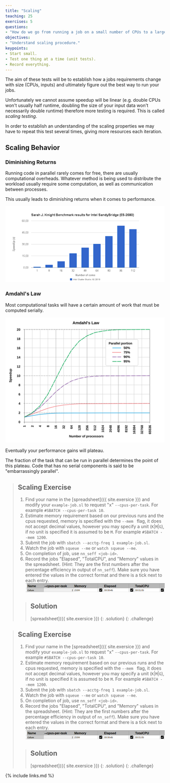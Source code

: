 ```yaml
---
title: "Scaling"
teaching: 25
exercises: 5
questions:
- "How do we go from running a job on a small number of CPUs to a larger one."
objectives:
- "Understand scaling procedure."
keypoints:
- Start small.
- Test one thing at a time (unit tests).
- Record everything.
---
```


<!-- TODO: Add scaling example
Currently the rest of this lesson Not ready yet.  Too little info to go on without some sort of easy to grok exercise. -->


The aim of these tests will be to establish how a jobs requirements change with size (CPUs, inputs) and ultimately figure out the best way to run your jobs.

Unfortunately we cannot assume speedup will be linear (e.g. double CPUs won't usually half runtime, doubling the size of your input data won't necessarily double runtime) therefore more testing is required. This is called *scaling testing*.

In order to establish an understanding of the scaling properties we may have to repeat this test several times, giving more resources each iteration.

## Scaling Behavior

### Diminishing Returns

Running code in parallel rarely comes for free, there are usually computational overheads. 
Whatever method is being used to distribute the workload usually require some computation, as well as communication between processes.

<!-- ![Fraction of CPU doing useful computation decreases due to overheads.](../fig/DimReturns.svg) -->

This usually leads to diminishing returns when it comes to performance.

![Fraction of CPU doing useful computation decreases due to overheads.](../fig/DimReturns2.png)


### Amdahl's Law

Most computational tasks will have a certain amount of work that must be computed serially.

<!-- ![The blue components can be run in parallel, red cannot.](../fig/AmdahlsLaw.svg)

As only the parallel portion of the job is sped up by scaling, the ratio of parallel to serial is an important factor in job scaling.  -->

![Larger fractions of parallel code will have closer to linear scaling performance.](../fig/AmdahlsLaw2.svg)

Eventually your performance gains will plateau.


The fraction of the task that can be run in parallel determines the point of this plateau.
Code that has no serial components is said to be "embarrassingly parallel".

> ## Scaling Exercise
>
> 1. Find your name in the [spreadsheet]({{ site.exersice }}) and modify your `example-job.sl` to request 
> "x" `--cpus-per-task`. For example `#SBATCH --cpus-per-task 10`.
> 2. Estimate memory requirement based on our previous runs and the cpus requested, memory 
> is specified with the `--mem ` flag, it does not accept decimal values, however you may 
> specify a unit (`K`|`M`|`G`), if no unit is specified it is assumed to be `M`. 
> For example `#SBATCH --mem 1200`. 
> 3. Submit the job with `sbatch --acctg-freq 1 example-job.sl`. 
> 4. Watch the job with `squeue --me` or `watch squeue --me`.
> 5. On completion of job, use `nn_seff <job-id>`.
> 6. Record the jobs "Elapsed", "TotalCPU", and "Memory" values in the spreadsheet. (Hint: They are the first 
> numbers after the percentage efficiency in output of `nn_seff`). Make sure you have entered the values in the correct format and there is a tick next to each entry. ![Correctly entered data in spreadsheet.](../fig/correct-spreadsheet-entry.png)
>
> > ## Solution
> > [spreadsheet]({{ site.exersice }})
> {: .solution}
{: .challenge}



> ## Scaling Exercise
>
> 1. Find your name in the [spreadsheet]({{ site.exersice }}) and modify your `example-job.sl` to request 
> "x" `--cpus-per-task`. For example `#SBATCH --cpus-per-task 10`.
> 2. Estimate memory requirement based on our previous runs and the cpus requested, memory 
> is specified with the `--mem ` flag, it does not accept decimal values, however you may 
> specify a unit (`K`|`M`|`G`), if no unit is specified it is assumed to be `M`. 
> For example `#SBATCH --mem 1200`. 
> 3. Submit the job with `sbatch --acctg-freq 1 example-job.sl`. 
> 4. Watch the job with `squeue --me` or `watch squeue --me`.
> 5. On completion of job, use `nn_seff <job-id>`.
> 6. Record the jobs "Elapsed", "TotalCPU", and "Memory" values in the spreadsheet. (Hint: They are the first 
> numbers after the percentage efficiency in output of `nn_seff`). Make sure you have entered the values in the correct format and there is a tick next to each entry. ![Correctly entered data in spreadsheet.](../fig/correct-spreadsheet-entry.png)
>
> > ## Solution
> > [spreadsheet]({{ site.exersice }})
> {: .solution}
{: .challenge}






<!-- > > ## Solution
> >
> >  1. No: `pwd` is not the name of a directory.
> >  2. Yes: `ls` without directory argument lists files and directories
> >     in the current directory.
> >  3. Yes: uses the absolute path explicitly.
> {: .solution}
{: .challenge} -->

{% include links.md %}
